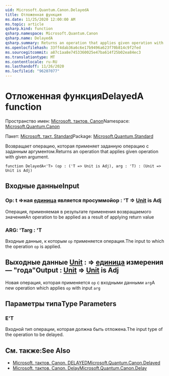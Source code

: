 ```yaml
---
uid: Microsoft.Quantum.Canon.DelayedA
title: Отложенная функция
ms.date: 11/25/2020 12:00:00 AM
ms.topic: article
qsharp.kind: function
qsharp.namespace: Microsoft.Quantum.Canon
qsharp.name: DelayedA
qsharp.summary: Returns an operation that applies given operation with given argument.
ms.openlocfilehash: 33ff4dab36a6c6e17b9496a623f70b814c9f2fed
ms.sourcegitcommit: a87c1aa8e7453360025e47ba614f25b02ea84ec3
ms.translationtype: MT
ms.contentlocale: ru-RU
ms.lasthandoff: 11/26/2020
ms.locfileid: "96207077"
---
```

# <a name="delayeda-function"></a><span data-ttu-id="95aa6-102">Отложенная функция</span><span class="sxs-lookup"><span data-stu-id="95aa6-102">DelayedA function</span></span>

<span data-ttu-id="95aa6-103">Пространство имен: [Microsoft. тактов. Canon](xref:Microsoft.Quantum.Canon)</span><span class="sxs-lookup"><span data-stu-id="95aa6-103">Namespace: [Microsoft.Quantum.Canon](xref:Microsoft.Quantum.Canon)</span></span>

<span data-ttu-id="95aa6-104">Пакет: [Microsoft. такт. Standard](https://nuget.org/packages/Microsoft.Quantum.Standard)</span><span class="sxs-lookup"><span data-stu-id="95aa6-104">Package: [Microsoft.Quantum.Standard](https://nuget.org/packages/Microsoft.Quantum.Standard)</span></span>


<span data-ttu-id="95aa6-105">Возвращает операцию, которая применяет заданную операцию с заданным аргументом.</span><span class="sxs-lookup"><span data-stu-id="95aa6-105">Returns an operation that applies given operation with given argument.</span></span>

```qsharp
function DelayedA<'T> (op : ('T => Unit is Adj), arg : 'T) : (Unit => Unit is Adj)
```


## <a name="input"></a><span data-ttu-id="95aa6-106">Входные данные</span><span class="sxs-lookup"><span data-stu-id="95aa6-106">Input</span></span>

### <a name="op--t--unit--is-adj"></a><span data-ttu-id="95aa6-107">Op: t =>ная [единица](xref:microsoft.quantum.lang-ref.unit)  является просуммой</span><span class="sxs-lookup"><span data-stu-id="95aa6-107">op : 'T => [Unit](xref:microsoft.quantum.lang-ref.unit)  is Adj</span></span>

<span data-ttu-id="95aa6-108">Операция, применяемая в результате применения возвращаемого значения</span><span class="sxs-lookup"><span data-stu-id="95aa6-108">An operation to be applied as a result of applying return value</span></span>


### <a name="arg--t"></a><span data-ttu-id="95aa6-109">ARG: 'T</span><span class="sxs-lookup"><span data-stu-id="95aa6-109">arg : 'T</span></span>

<span data-ttu-id="95aa6-110">Входные данные, к которым `op` применяется операция.</span><span class="sxs-lookup"><span data-stu-id="95aa6-110">The input to which the operation `op` is applied.</span></span>



## <a name="output--unit--unit--is-adj"></a><span data-ttu-id="95aa6-111">Выходные данные [Unit](xref:microsoft.quantum.lang-ref.unit) : => [единица](xref:microsoft.quantum.lang-ref.unit) измерения — "года"</span><span class="sxs-lookup"><span data-stu-id="95aa6-111">Output : [Unit](xref:microsoft.quantum.lang-ref.unit) => [Unit](xref:microsoft.quantum.lang-ref.unit)  is Adj</span></span>

<span data-ttu-id="95aa6-112">Новая операция, которая применяется `op` с входными данными `arg`</span><span class="sxs-lookup"><span data-stu-id="95aa6-112">A new operation which applies `op` with input `arg`</span></span>

## <a name="type-parameters"></a><span data-ttu-id="95aa6-113">Параметры типа</span><span class="sxs-lookup"><span data-stu-id="95aa6-113">Type Parameters</span></span>

### <a name="t"></a><span data-ttu-id="95aa6-114">Е</span><span class="sxs-lookup"><span data-stu-id="95aa6-114">'T</span></span>

<span data-ttu-id="95aa6-115">Входной тип операции, которая должна быть отложена.</span><span class="sxs-lookup"><span data-stu-id="95aa6-115">The input type of the operation to be delayed.</span></span>

## <a name="see-also"></a><span data-ttu-id="95aa6-116">См. также:</span><span class="sxs-lookup"><span data-stu-id="95aa6-116">See Also</span></span>

- [<span data-ttu-id="95aa6-117">Microsoft. тактов. Canon. DELAYED</span><span class="sxs-lookup"><span data-stu-id="95aa6-117">Microsoft.Quantum.Canon.Delayed</span></span>](xref:Microsoft.Quantum.Canon.Delayed)
- [<span data-ttu-id="95aa6-118">Microsoft. тактов. Canon. Delay</span><span class="sxs-lookup"><span data-stu-id="95aa6-118">Microsoft.Quantum.Canon.Delay</span></span>](xref:Microsoft.Quantum.Canon.Delay)